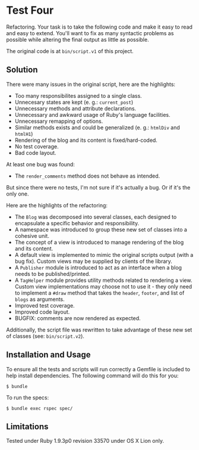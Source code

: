 # Test Four

Refactoring. Your task is to take the following code and make it easy to read and easy to extend. You'll want to fix as many syntactic problems as possible while altering the final output as little as possible. 

The original code is at `bin/script.v1` of this project.

## Solution

There were many issues in the original script, here are the highlights:

  * Too many responsibilites assigned to a single class.
  * Unnecesary states are kept (e. g.: `current_post`)
  * Unnecessary methods and attribute declarations.
  * Unnecessary and awkward usage of Ruby's language facilities.
  * Unnecessary remapping of options.
  * Similar methods exists and could be generalized (e. g.: `htmlDiv` and `htmlH1`)
  * Rendering of the blog and its content is fixed/hard-coded.
  * No test coverage.
  * Bad code layout.

At least one bug was found:

  * The `render_comments` method does not behave as intended.

But since there were no tests, I'm not sure if it's actually a bug. 
Or if it's the only one. 

Here are the highlights of the refactoring:

  * The `Blog` was decomposed into several classes, each designed to encapsulate a specific behavior and responsibility.
  * A namespace was introduced to group these new set of classes into a cohesive unit.
  * The concept of a view is introduced to manage rendering of the blog and its content. 
  * A default view is implemented to mimic the original scripts output (with a bug fix). Custom views may be supplied by clients of the library.
  * A `Publisher` module is introduced to act as an interface when a blog needs to be published/printed.
  * A `TagHelper` module provides utility methods related to rendering a view. Custom view implementations may choose not to use it - they only need to implement a `#draw` method that takes the `header`, `footer`, and list of `blogs` as arguments.
  * Improved test coverage.
  * Improved code layout.
  * BUGFIX: comments are now rendered as expected.

Additionally, the script file was rewritten to take advantage of these new set of classes (see: `bin/script.v2`).

## Installation and Usage

To ensure all the tests and scripts will run correctly a Gemfile is included to help install dependencies. The following command will do this for you:

    $ bundle

To run the specs:
  
    $ bundle exec rspec spec/
    
## Limitations

Tested under Ruby 1.9.3p0 revision 33570 under OS X Lion only.
